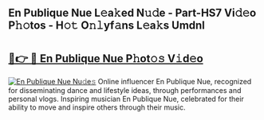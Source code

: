 ## En Publique Nue L𝚎a𝚔ed N𝚞𝚍e - Part-HS7 Vi𝚍𝚎o P𝚑𝚘tos - H𝚘𝚝 O𝚗𝚕yf𝚊ns L𝚎a𝚔s Umdnl

# <h2><a href="http://kf76vk.oniu.top/?m=En+Publique+Nue">🔗👉 🔴 En Publique Nue P𝚑ot𝚘𝚜 V𝚒d𝚎o</a></h2>

[![En Publique Nue Nu𝚍e𝚜](https://i.imgur.com/0qMVB7G.gif)](http://kf76vk.oniu.top/?m=En+Publique+Nue)
Online influencer En Publique Nue, recognized for disseminating dance and lifestyle ideas, through performances and personal vlogs. Inspiring musician En Publique Nue, celebrated for their ability to move and inspire others through their music.  
